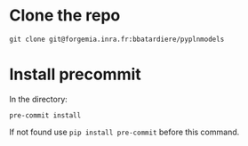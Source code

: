 # Clone the repo

```
git clone git@forgemia.inra.fr:bbatardiere/pyplnmodels
```

# Install precommit

In the directory:

```
pre-commit install
```

If not found use `pip install pre-commit` before this command.
